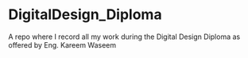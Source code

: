 # DigitalDesign_Diploma
A repo where I record all my work during the Digital Design Diploma as offered by Eng. Kareem Waseem
